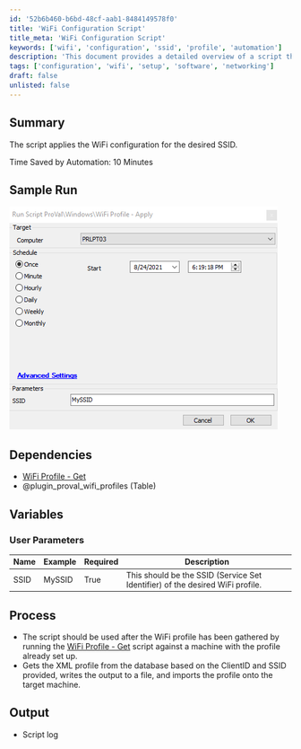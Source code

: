 ```yaml
---
id: '52b6b460-b6bd-48cf-aab1-8484149578f0'
title: 'WiFi Configuration Script'
title_meta: 'WiFi Configuration Script'
keywords: ['wifi', 'configuration', 'ssid', 'profile', 'automation']
description: 'This document provides a detailed overview of a script that applies WiFi configuration for a specified SSID, including dependencies, user parameters, and the process involved. It highlights the time saved by automation and includes a sample run of the script.'
tags: ['configuration', 'wifi', 'setup', 'software', 'networking']
draft: false
unlisted: false
---
```

## Summary

The script applies the WiFi configuration for the desired SSID.

Time Saved by Automation: 10 Minutes

## Sample Run

![Sample Run](../../../static/img/WiFi-Profile---Apply/image_1.png)

## Dependencies

- [WiFi Profile - Get](https://proval.itglue.com/DOC-5078775-8041474)
- @plugin_proval_wifi_profiles (Table)

## Variables

### User Parameters

| Name  | Example | Required | Description                                                                 |
|-------|---------|----------|-----------------------------------------------------------------------------|
| SSID  | MySSID  | True     | This should be the SSID (Service Set Identifier) of the desired WiFi profile.|

## Process

- The script should be used after the WiFi profile has been gathered by running the [WiFi Profile - Get](https://proval.itglue.com/DOC-5078775-8041474) script against a machine with the profile already set up.
- Gets the XML profile from the database based on the ClientID and SSID provided, writes the output to a file, and imports the profile onto the target machine.

## Output

- Script log






